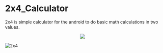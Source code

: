 # 2x4_Calculator
2x4 is simple calculator for the android to do basic math calculations in two values.

<p align="center">
  <a href="https://github.com/MithunWijayasiri/2x4_Calculator">
    <img src="https://skillicons.dev/icons?i=java,androidstudio,github,figma" />
  </a>
</p>

![2x4](https://user-images.githubusercontent.com/104470671/190621662-100fdc2a-2d1e-410a-9266-094ee4938444.png)
